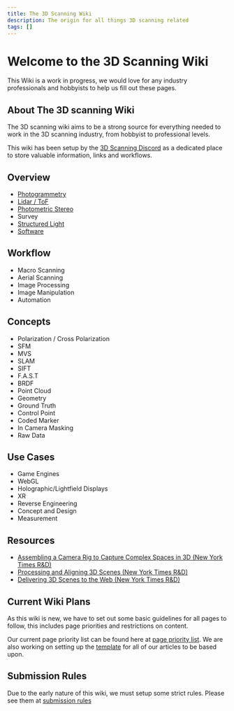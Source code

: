 ```yaml
---
title: The 3D Scanning Wiki
description: The origin for all things 3D scanning related
tags: []
---
```


# Welcome to the 3D Scanning Wiki

This Wiki is a work in progress, we would love for any industry professionals and hobbyists to help us fill out these pages.

## About The 3D scanning Wiki

The 3D scanning wiki aims to be a strong source for everything needed to work in the 3D scanning industry, from hobbyist to professional levels. 

This wiki has been setup by the [3D Scanning Discord](https://discord.gg/zF2WPwpgSw) as a dedicated place to store valuable information, links and workflows.

## Overview

* [Photogrammetry](Photogrammetry.md) 
* [Lidar / ToF](Lidar.md) 
* [Photometric Stereo](Photometric_Stereo.md) 
* Survey 
* [Structured Light](Structured_Light.md)
* [Software](Software.md)

## Workflow

* Macro Scanning 
* Aerial Scanning 
* Image Processing 
* Image Manipulation 
* Automation

## Concepts

* Polarization / Cross Polarization 
* SFM 
* MVS 
* SLAM 
* SIFT 
* F.A.S.T 
* BRDF 
* Point Cloud 
* Geometry 
* Ground Truth 
* Control Point 
* Coded Marker 
* In Camera Masking 
* Raw Data

## Use Cases

* Game Engines 
* WebGL 
* Holographic/Lightfield Displays 
* XR 
* Reverse Engineering 
* Concept and Design 
* Measurement 

## Resources

* [Assembling a Camera Rig to Capture Complex Spaces in 3D (New York Times R&D)](https://rd.nytimes.com/projects/assembling-a-camera-rig-to-capture-complex-spaces-in-3d) 
* [Processing and Aligning 3D Scenes (New York Times R&D)](https://rd.nytimes.com/projects/processing-and-aligning-3d-scenes) 
* [Delivering 3D Scenes to the Web (New York Times R&D)](https://rd.nytimes.com/projects/delivering-3d-scenes-to-the-web)

## Current Wiki Plans

As this wiki is new, we have to set out some basic guidelines for all pages to follow, this includes page priorities and restrictions on content. 

Our current page priority list can be found here at [page priority list](meta/page_priority.md).
We are also working on setting up the [template](meta/template.md) for all of our articles to be based upon.

## Submission Rules

Due to the early nature of this wiki, we must setup some strict rules.
Please see them at [submission rules](https://en.wikipedia.org/wiki/Wikipedia:Policies_and_guidelines)
